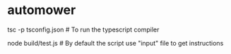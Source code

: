# automower

tsc -p tsconfig.json # To run the typescript compiler

node build/test.js    # By default the script use "input" file to get instructions
